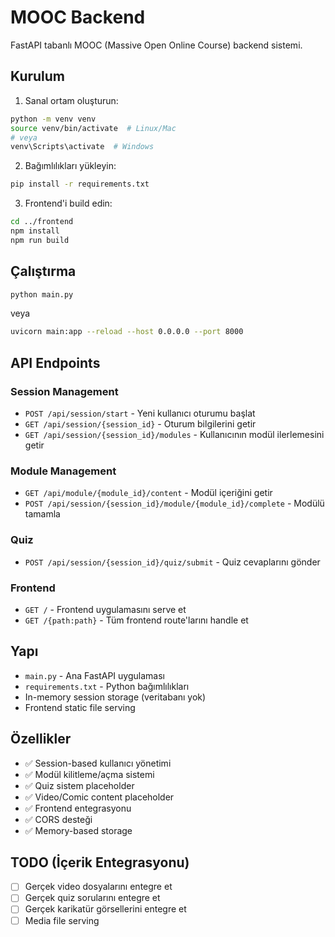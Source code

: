 # MOOC Backend

FastAPI tabanlı MOOC (Massive Open Online Course) backend sistemi.

## Kurulum

1. Sanal ortam oluşturun:
```bash
python -m venv venv
source venv/bin/activate  # Linux/Mac
# veya
venv\Scripts\activate  # Windows
```

2. Bağımlılıkları yükleyin:
```bash
pip install -r requirements.txt
```

3. Frontend'i build edin:
```bash
cd ../frontend
npm install
npm run build
```

## Çalıştırma

```bash
python main.py
```

veya

```bash
uvicorn main:app --reload --host 0.0.0.0 --port 8000
```

## API Endpoints

### Session Management
- `POST /api/session/start` - Yeni kullanıcı oturumu başlat
- `GET /api/session/{session_id}` - Oturum bilgilerini getir
- `GET /api/session/{session_id}/modules` - Kullanıcının modül ilerlemesini getir

### Module Management
- `GET /api/module/{module_id}/content` - Modül içeriğini getir
- `POST /api/session/{session_id}/module/{module_id}/complete` - Modülü tamamla

### Quiz
- `POST /api/session/{session_id}/quiz/submit` - Quiz cevaplarını gönder

### Frontend
- `GET /` - Frontend uygulamasını serve et
- `GET /{path:path}` - Tüm frontend route'larını handle et

## Yapı

- `main.py` - Ana FastAPI uygulaması
- `requirements.txt` - Python bağımlılıkları
- In-memory session storage (veritabanı yok)
- Frontend static file serving

## Özellikler

- ✅ Session-based kullanıcı yönetimi
- ✅ Modül kilitleme/açma sistemi
- ✅ Quiz sistem placeholder
- ✅ Video/Comic content placeholder
- ✅ Frontend entegrasyonu
- ✅ CORS desteği
- ✅ Memory-based storage

## TODO (İçerik Entegrasyonu)

- [ ] Gerçek video dosyalarını entegre et
- [ ] Gerçek quiz sorularını entegre et
- [ ] Gerçek karikatür görsellerini entegre et
- [ ] Media file serving 
